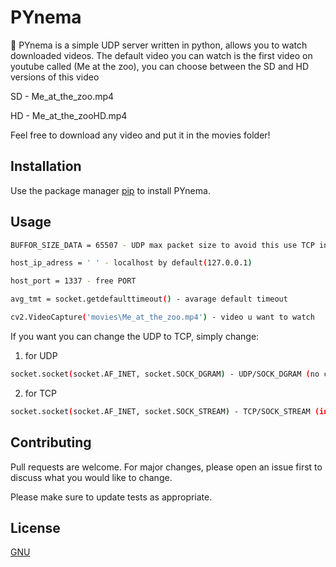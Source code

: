 # PYnema 

🎥 PYnema is a simple UDP server written in python, allows you to watch downloaded videos.
The default video you can watch is the first video on youtube called (Me at the zoo), you can choose between the SD and HD versions of this video

SD - Me_at_the_zoo.mp4

HD - Me_at_the_zooHD.mp4

Feel free to download any video and put it in the movies folder!

## Installation

Use the package manager [pip](https://pip.pypa.io/en/stable/) to install PYnema.

## Usage
```bash
BUFFOR_SIZE_DATA = 65507 - UDP max packet size to avoid this use TCP instead of UDP
```

```bash
host_ip_adress = ' ' - localhost by default(127.0.0.1)
```

```bash
host_port = 1337 - free PORT
```

```bash
avg_tmt = socket.getdefaulttimeout() - avarage default timeout
```

```bash
cv2.VideoCapture('movies\Me_at_the_zoo.mp4') - video u want to watch
```

If you want you can change the UDP to TCP, simply change:

1. for UDP
```bash
socket.socket(socket.AF_INET, socket.SOCK_DGRAM) - UDP/SOCK_DGRAM (no connection)
```

2. for TCP
```bash
socket.socket(socket.AF_INET, socket.SOCK_STREAM) - TCP/SOCK_STREAM (in order connection)
```

## Contributing
Pull requests are welcome. For major changes, please open an issue first to discuss what you would like to change.

Please make sure to update tests as appropriate. 

## License
[GNU](https://choosealicense.com/licenses/gnu/)
